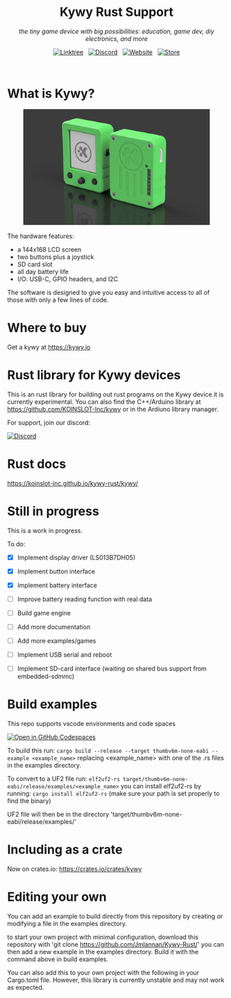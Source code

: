 <!--
SPDX-FileCopyrightText: 2025 KOINSLOT Inc.

SPDX-License-Identifier: GPL-3.0-or-later
-->
<h1 align='center'>
  Kywy Rust Support
</h1>

<p align='center'><i>
  the tiny game device with big possibilities: education, game dev, diy electronics, and more
</i></p>

<p align='center'>
  <a href="https://linktr.ee/koinslotkywy"><img alt="Linktree" src="https://img.shields.io/badge/linktree-39E09B?style=for-the-badge&logo=linktree&logoColor=white" /></a>
  &nbsp;
  <a href="https://discord.gg/zAYym57Fy6"><img alt="Discord" src="https://img.shields.io/discord/1172988360063725629?style=for-the-badge&logo=discord" /></a>
  &nbsp;
  <a href="https://kywy.io/"><img alt="Website" src="https://img.shields.io/badge/KYWY.io-AAAAAA?style=for-the-badge&logo=data%3Aimage%2Fpng%3Bbase64%2CiVBORw0KGgoAAAANSUhEUgAAACQAAAAkCAYAAADhAJiYAAAACXBIWXMAAAAnAAAAJwEqCZFPAAAAAXNSR0IArs4c6QAAAARnQU1BAACxjwv8YQUAAAKwSURBVHgBtViNdeIwDBZ9N0A2aDa4bHDpBMcIuQ2yAd6guQngJoCbIHQC2gkCE8AGqvTivApXiuMA33t6hliSP0v%2BUbKARCBiQU1J8ouEf2deGBeSo5f%2FJPvFYnGEe4NIZCQ1SYvpaEmqqWMtJpBZUvNKkgddJ5I99FG5%2BGccKY7as6J%2FJHmZHTEflW0w247Ecd8E%2B4Jk420kVpAKMsoDR%2BeUsCv%2BXEBqO2VSFpnpxml%2BD1G%2FPk3SyMEdoSyDdcxg8ygywTiSVG0pVZOZ305IZoLXZ64pDQqdpuDXwAGv8aroFfh9Z%2FH%2FUtEb0IZOZHQqY1Yt6sgD0p2h5xSfjegv1eiAgRFChdDZGjpqWrBP3YBGC101lxC1K7Qxxe95eFALw3wGoRL7VFloYAR4vVxKfrDzfw4Rw9oY8OxFQwcR4HXa6h%2FQX4SMU6CYU8Pbn9sjyR%2FoL1N5ug79GtjmBSKgy%2FZCY508j58gZucCQptgtq0yuwptOJgI%2FFoO%2Bye4nrFEGfwvIA3PMANPI31h%2Fj8gDRUGh%2BEUMCFZXEnwmvkH%2Fdp64wH4IfY7Kvdr7DeMY42plQJ%2BXQe7iN7S2E182mrXhbn2FN%2BD30Yu3nPEqDUGHA7GEm3UI37lGVZzyt59XzYn5%2BBTTdt3T81fQ2eF9qFbit%2F78GByhtHoSS10wgJPoo347bSHnMvMMNwZA%2BWB3ljqikBXpmttOXEGoaUy%2B8bQdQqZTiG%2FsSYWRimHBwNjFWoQpfgbwW1kZCHXmQEIQv2Quhq%2FV5VVzEBWfXd5Jxsh46YYZXhdzNshTSMTnvQuxVh7r1%2FPIebXZhv4cjAHqG%2FftZ9tNmLHqdE%2B33CESrgF3vkGdXR%2B0EEOaJezDd5z5wpiHU4Hk3MpRKIfrAxyJfQVJEsuuoaPV3xh8%2Be8d0jEJ3i2%2BwETXUzkAAAAAElFTkSuQmCC&link=kywy.io" /></a>
  &nbsp;
  <a href="https://koinslot.myshopify.com"><img alt="Store" src="https://img.shields.io/badge/Store-F7931E?style=for-the-badge&logo=shopify&logoColor=232323&link=https%3A%2F%2Fkoinslot.myshopify.com" /></a>
</p>
<br />

# What is Kywy?

<p align='center'><img alt="Front and back render of a Kywy device" src="https://github.com/KOINSLOT-Inc/kywy/blob/main/assets/kywy_front_back_render.png"/></p>

The hardware features:

* a 144x168 LCD screen
* two buttons plus a joystick
* SD card slot
* all day battery life
* I/O: USB-C, GPIO headers, and I2C

The software is designed to give you easy and intuitive access to all of those with only a few lines of code.

# Where to buy
Get a kywy at https://kywy.io

# Rust library for Kywy devices

This is an rust library for building out rust programs on the Kywy device it is currently experimental. You can also find the C++/Arduino library at https://github.com/KOINSLOT-Inc/kywy or in the Ardiuno library manager.

For support, join our discord: 

[![Discord](https://img.shields.io/discord/1172988360063725629?label=Join%20us%20on%20Discord&logo=discord&style=flat&color=5865F2)](https://discord.gg/d65Xfdjp)

# Rust docs
https://koinslot-inc.github.io/kywy-rust/kywy/

# Still in progress
This is a work in progress.

To do:
- [X] Implement display driver (LS013B7DH05)
- [X] Implement button interface
- [X] Implement battery interface
- [ ] Improve battery reading function with real data
- [ ] Build game engine
- [ ] Add more documentation
- [ ] Add more examples/games
- [ ] Implement USB serial and reboot
- [ ] Implement SD-card interface (waiting on shared bus support from embedded-sdmmc)


# Build examples
This repo supports vscode environments and code spaces 

[![Open in GitHub Codespaces](https://github.com/codespaces/badge.svg)](https://github.com/codespaces/new?repo=KOINSLOT-Inc/kywy-rust)

To build this run:
`cargo build --release --target thumbv6m-none-eabi --example <example_name>`
replacing <example_name> with one of the .rs files in the examples directory.

To convert to a UF2 file run:
`elf2uf2-rs target/thumbv6m-none-eabi/release/examples/<example_name>`
you can install elf2uf2-rs by running:
`cargo install elf2uf2-rs`
(make sure your path is set properly to find the binary)

UF2 file will then be in the directory 'target/thumbv6m-none-eabi/release/examples/'

# Including as a crate
Now on crates.io: https://crates.io/crates/kywy

# Editing your own
You can add an example to build directly from this repository by creating or modifying a file in the examples directory.

to start your own project with minimal configuration, download this repository with 'git clone https://github.com/Jmlannan/Kywy-Rust/' you can then add a new example in the examples directory. Build it with the command above in build examples.

You can also add this to your own project with the following in your Cargo.toml file. However, this library is currently unstable and may not work as expected.
